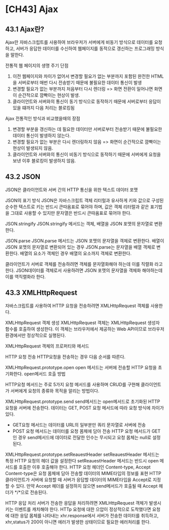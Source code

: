 # [CH43] Ajax

## 43.1 Ajax란?

Ajax란 자바스크립트를 사용하여 브라우저가 서버에게 비동기 방식으로 데이터를 요청하고, 서버가 응답한 데이터를 수신하여 웹페이지를 동적으로 갱신하는 프로그래밍 방식을 말한다.

전통적 웹 페이지의 생명 주기
단점

1. 이전 웹페이지와 차이가 없어서 변경할 필요가 없는 부분까지 포함된 완전한 HTML을 서버로부터 매번 다시 전송받기 때문에 불필요한 데이터 통신이 발생
2. 변경할 필요가 없는 부분까지 처음부터 다시 렌더링 => 화면 전환이 일어나면 화면이 순간적으로 깜빡이는 현상이 발생.
3. 클라이언트와 서버와의 통신이 동기 방식으로 동작하기 때문에 서버로부터 응답이 있을 떄까지 다음 처리는 블로킹됨

Ajax
전통적인 방식과 비교했을때의 장점

1. 변경할 부분을 갱신하는 데 필요한 데이터만 서버로부터 전송받기 때문에 불필요한 데이터 통신이 발생하지 않는다.
2. 변경할 필요가 없는 부분은 다시 렌더링하지 않음 => 화면이 순간적으로 깜빡이는 현상이 발생되지 않음.
3. 클라이언트와 서버와의 통신이 비동기 방식으로 동작하기 때문에 서버에게 요청을 보낸 이후 블로킹이 발생하지 않음.

## 43.2 JSON

JSON은 클라이언트와 서버 간의 HTTP 통신을 위한 텍스트 데이터 포맷

JSON의 표기 방식
JSON은 자바스크립트 객체 리터럴과 유사하게 키와 값으로 구성된 순수한 텍스트로 키는 반드시 큰따옴표로 묶어야 하며, 값은 객체 리터럴과 같은 표기법을 그대로 사용할 수 있지만 문자열은 반드시 큰따옴표로 묶어야 한다.

JSON.stringify
JSON.stringify 메서드는 객체, 배열을 JSON 포맷의 문자열로 변환한다.

JSON.parse
JSON.parse 메서드는 JSON 포맷의 문자열을 객체로 변환한다.
배열이 JSON 포맷의 문자열로 변환되어 있는 경우 JSON.parse는 문자열을 배열 객체로 변환한다. 배열의 요소가 객체인 경우 배열의 요소까지 객체로 변환한다.

클라이언트가 서버로 객체를 전송하려면 객체를 문자열화해야 하는데 이를 직렬화 라고 한다. JSON데이터를 객체로서 사용하려면 JSON 포맷의 문자열을 객체화 해야하는데 이를 역직렬화라 한다.

## 43.3 XMLHttpRequest

자바스크립트를 사용하여 HTTP 요청을 전송하려면 XMLHttpRequest 객체를 사용한다.

XMLHttpRequest 객체 생성
XMLHttpRequest 객체는 XMLHttpRequest 생성자 함수를 호출하여 생성한다.
이 객체는 브라우저에서 제공하는 Web API이므로 브라우저 환경에서만 정상적으로 실행된다.

XMLHttpRequest 객체의 프로퍼티와 메서드

HTTP 요청 전송
HTTP요청을 전송하는 경우 다음 순서를 따른다.

XMLHttpRequest.prototype.open
open 메서드는 서버에 전송할 HTTP 요청을 초기화한다. open메서드 호출 방법

HTTP요청 메서드는 주로 5가지 요청 메서드를 사용하며 CRUD를 구현해 클라이언트가 서버에게 요청의 종류와 목적을 알리는 방법이다.

XMLHttpRequest.prototype.send
send메서드는 open메서드로 초기화된 HTTP 요청을 서버에 전송한다.
데이터는 GET, POST 요청 메서드에 따라 요청 방식에 차이가 있다.

- GET요청 메서드는 데이터를 URL의 일부분만 쿼리 문자열로 서버에 전송
- POST 요청 메서드는 데이터를 요청 몸체에 담아 전송
  HTTP 요청 메서드가 GET인 경우 send메서드에 데이터로 전달한 인수는 무시되고 요청 몸체는 null로 설정된다.

XMLHttpRequest.prototype.setReauestHeader
setReauestHeader 메서드는 특정 HTTP 요청의 헤더 값을 설정한다
setReauestHeader 메서드는 반드시 open 메서드를 호출한 이후 호출해야 한다.
HTTP 요청 헤더인 Content-type, Accept
Content-type은 요청 몸체에 담아 전송할 데이터의 MIME타입의 정보를 표현
HTTP 클라이언트가 서버에 요청할 때 서버가 응답할 데이터의 MIME타입을 Accept로 지정할 수 있다.
만약 Accept 헤더를 설정하지 않으면 send메서드가 호출될 때 Accept 헤더가 */*으로 전송된다.

HTTP 응답 처리
서버가 전송한 응답을 처리하려면 XMLHttpRequest 객체가 발생시키는 이벤트를 캐치해야 한다.
HTTp 요청에 대한 으압이 정상적으로 도착했다면 요청에 대한 응답 몸체를 나타내는 xhr.response에서 서버가 전송한 데이터를 취득하고, xhr,status가 200이 아니면 에러가 발생한 상태이므로 필요한 에러처리를 한다.
    